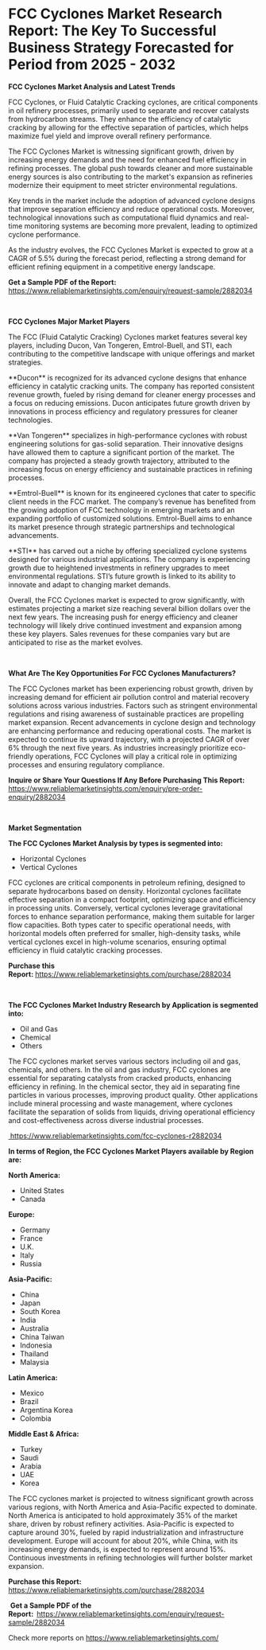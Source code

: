 <p><h1>FCC Cyclones Market Research Report: The Key To Successful Business Strategy Forecasted for Period from 2025 - 2032</h1></p><p><strong>FCC Cyclones Market Analysis and Latest Trends</strong></p>
<p><p>FCC Cyclones, or Fluid Catalytic Cracking cyclones, are critical components in oil refinery processes, primarily used to separate and recover catalysts from hydrocarbon streams. They enhance the efficiency of catalytic cracking by allowing for the effective separation of particles, which helps maximize fuel yield and improve overall refinery performance.</p><p>The FCC Cyclones Market is witnessing significant growth, driven by increasing energy demands and the need for enhanced fuel efficiency in refining processes. The global push towards cleaner and more sustainable energy sources is also contributing to the market's expansion as refineries modernize their equipment to meet stricter environmental regulations.</p><p>Key trends in the market include the adoption of advanced cyclone designs that improve separation efficiency and reduce operational costs. Moreover, technological innovations such as computational fluid dynamics and real-time monitoring systems are becoming more prevalent, leading to optimized cyclone performance.</p><p>As the industry evolves, the FCC Cyclones Market is expected to grow at a CAGR of 5.5% during the forecast period, reflecting a strong demand for efficient refining equipment in a competitive energy landscape.</p></p>
<p><strong>Get a Sample PDF of the Report:&nbsp;</strong> <a href="https://www.reliablemarketinsights.com/enquiry/request-sample/2882034?utm_campaign=3317&utm_medium=2&utm_source=Github&utm_content=ia&utm_term=12032025&utm_id=fcc-cyclones">https://www.reliablemarketinsights.com/enquiry/request-sample/2882034</a></p>
<p>&nbsp;</p>
<p><strong>FCC Cyclones Major Market Players</strong></p>
<p><p>The FCC (Fluid Catalytic Cracking) Cyclones market features several key players, including Ducon, Van Tongeren, Emtrol-Buell, and STI, each contributing to the competitive landscape with unique offerings and market strategies.</p><p>**Ducon** is recognized for its advanced cyclone designs that enhance efficiency in catalytic cracking units. The company has reported consistent revenue growth, fueled by rising demand for cleaner energy processes and a focus on reducing emissions. Ducon anticipates future growth driven by innovations in process efficiency and regulatory pressures for cleaner technologies.</p><p>**Van Tongeren** specializes in high-performance cyclones with robust engineering solutions for gas-solid separation. Their innovative designs have allowed them to capture a significant portion of the market. The company has projected a steady growth trajectory, attributed to the increasing focus on energy efficiency and sustainable practices in refining processes.</p><p>**Emtrol-Buell** is known for its engineered cyclones that cater to specific client needs in the FCC market. The company’s revenue has benefited from the growing adoption of FCC technology in emerging markets and an expanding portfolio of customized solutions. Emtrol-Buell aims to enhance its market presence through strategic partnerships and technological advancements.</p><p>**STI** has carved out a niche by offering specialized cyclone systems designed for various industrial applications. The company is experiencing growth due to heightened investments in refinery upgrades to meet environmental regulations. STI’s future growth is linked to its ability to innovate and adapt to changing market demands.</p><p>Overall, the FCC Cyclones market is expected to grow significantly, with estimates projecting a market size reaching several billion dollars over the next few years. The increasing push for energy efficiency and cleaner technology will likely drive continued investment and expansion among these key players. Sales revenues for these companies vary but are anticipated to rise as the market evolves.</p></p>
<p>&nbsp;</p>
<p><strong>What Are The Key Opportunities For FCC Cyclones Manufacturers?</strong></p>
<p><p>The FCC Cyclones market has been experiencing robust growth, driven by increasing demand for efficient air pollution control and material recovery solutions across various industries. Factors such as stringent environmental regulations and rising awareness of sustainable practices are propelling market expansion. Recent advancements in cyclone design and technology are enhancing performance and reducing operational costs. The market is expected to continue its upward trajectory, with a projected CAGR of over 6% through the next five years. As industries increasingly prioritize eco-friendly operations, FCC Cyclones will play a critical role in optimizing processes and ensuring regulatory compliance.</p></p>
<p><strong>Inquire or Share Your Questions If Any Before Purchasing This Report:</strong> <a href="https://www.reliablemarketinsights.com/enquiry/pre-order-enquiry/2882034?utm_campaign=3317&utm_medium=2&utm_source=Github&utm_content=ia&utm_term=12032025&utm_id=fcc-cyclones">https://www.reliablemarketinsights.com/enquiry/pre-order-enquiry/2882034</a></p>
<p>&nbsp;</p>
<p><strong>Market Segmentation</strong></p>
<p><strong>The FCC Cyclones Market Analysis by types is segmented into:</strong></p>
<p><ul><li>Horizontal Cyclones</li><li>Vertical Cyclones</li></ul></p>
<p><p>FCC cyclones are critical components in petroleum refining, designed to separate hydrocarbons based on density. Horizontal cyclones facilitate effective separation in a compact footprint, optimizing space and efficiency in processing units. Conversely, vertical cyclones leverage gravitational forces to enhance separation performance, making them suitable for larger flow capacities. Both types cater to specific operational needs, with horizontal models often preferred for smaller, high-density tasks, while vertical cyclones excel in high-volume scenarios, ensuring optimal efficiency in fluid catalytic cracking processes.</p></p>
<p><strong>Purchase this Report:&nbsp;</strong><a href="https://www.reliablemarketinsights.com/purchase/2882034?utm_campaign=3317&utm_medium=2&utm_source=Github&utm_content=ia&utm_term=12032025&utm_id=fcc-cyclones">https://www.reliablemarketinsights.com/purchase/2882034</a></p>
<p>&nbsp;</p>
<p><strong>The FCC Cyclones Market Industry Research by Application is segmented into:</strong></p>
<p><ul><li>Oil and Gas</li><li>Chemical</li><li>Others</li></ul></p>
<p><p>The FCC cyclones market serves various sectors including oil and gas, chemicals, and others. In the oil and gas industry, FCC cyclones are essential for separating catalysts from cracked products, enhancing efficiency in refining. In the chemical sector, they aid in separating fine particles in various processes, improving product quality. Other applications include mineral processing and waste management, where cyclones facilitate the separation of solids from liquids, driving operational efficiency and cost-effectiveness across diverse industrial processes.</p></p>
<p><a href="https://www.reliablemarketinsights.com/fcc-cyclones-r2882034?utm_campaign=3317&utm_medium=2&utm_source=Github&utm_content=ia&utm_term=12032025&utm_id=fcc-cyclones">&nbsp;https://www.reliablemarketinsights.com/fcc-cyclones-r2882034</a></p>
<p><strong>In terms of Region, the FCC Cyclones Market Players available by Region are:</strong></p>
<p>
    <p> <strong> North America: </strong>
        <ul>
            <li>United States</li>
            <li>Canada</li>
        </ul>
        </p> 
    <p> <strong> Europe: </strong>
        <ul>
            <li>Germany</li>
            <li>France</li>
            <li>U.K.</li>
            <li>Italy</li>
            <li>Russia</li>
        </ul>
        </p> 
    <p> <strong> Asia-Pacific: </strong>
        <ul>
            <li>China</li>
            <li>Japan</li>
            <li>South Korea</li>
            <li>India</li>
            <li>Australia</li>
            <li>China Taiwan</li>
            <li>Indonesia</li>
            <li>Thailand</li>
            <li>Malaysia</li>
        </ul>
        </p> 
    <p> <strong> Latin America: </strong>
        <ul>
            <li>Mexico</li>
            <li>Brazil</li>
            <li>Argentina Korea</li>
            <li>Colombia</li>
        </ul>
        </p> 
    <p> <strong> Middle East & Africa: </strong>
        <ul>
            <li>Turkey</li>
            <li>Saudi</li>
            <li>Arabia</li>
            <li>UAE</li>
            <li>Korea</li>
        </ul>
    </p>
    </p>
<p><p>The FCC cyclones market is projected to witness significant growth across various regions, with North America and Asia-Pacific expected to dominate. North America is anticipated to hold approximately 35% of the market share, driven by robust refinery activities. Asia-Pacific is expected to capture around 30%, fueled by rapid industrialization and infrastructure development. Europe will account for about 20%, while China, with its increasing energy demands, is expected to represent around 15%. Continuous investments in refining technologies will further bolster market expansion.</p></p>
<p><strong>Purchase this Report: </strong><a href="https://www.reliablemarketinsights.com/purchase/2882034?utm_campaign=3317&utm_medium=2&utm_source=Github&utm_content=ia&utm_term=12032025&utm_id=fcc-cyclones">https://www.reliablemarketinsights.com/purchase/2882034</a></p>
<p>&nbsp;<strong>Get a Sample PDF of the Report:&nbsp;&nbsp;</strong><a href="https://www.reliablemarketinsights.com/enquiry/request-sample/2882034?utm_campaign=3317&utm_medium=2&utm_source=Github&utm_content=ia&utm_term=12032025&utm_id=fcc-cyclones">https://www.reliablemarketinsights.com/enquiry/request-sample/2882034</a></p>
<p><strong></strong></p>
<p>Check more reports on <a href="https://www.reliablemarketinsights.com/?utm_campaign=3317&utm_medium=2&utm_source=Github&utm_content=ia&utm_term=12032025&utm_id=fcc-cyclones">https://www.reliablemarketinsights.com/</a></p>